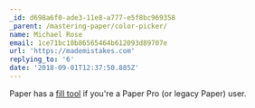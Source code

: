 ```yaml
---
_id: d698a6f0-ade3-11e8-a777-e5f8bc969358
_parent: /mastering-paper/color-picker/
name: Michael Rose
email: 1ce71bc10b86565464b612093d89707e
url: 'https://mademistakes.com'
replying_to: '6'
date: '2018-09-01T12:37:50.885Z'
---
```


Paper has a [fill tool](https://support.fiftythree.com/hc/en-us/articles/203385492-Canvas-Drawing-Tools#fill-tool)
if you're a Paper Pro (or legacy Paper) user.
